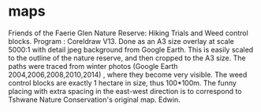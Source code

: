 # maps
Friends of the Faerie Glen Nature Reserve: Hiking Trials and Weed control blocks.
Program : Coreldraw V13. 
Done as an A3 size overlay at scale 5000:1 with detail jpeg background from Google Earth.
This is easily scaled to the outline of the nature reserve, and then cropped to the A3 size.
The paths were traced from winter photos (Google Earth 2004,2006,2008,2010,2014) , where they become very visible.
The weed control blocks are exactly 1 hectare in size, thus 100*100m. 
The funny placing with extra spacing in the east-west direction is to correspond to Tshwane Nature Conservation's original map.
Edwin.
